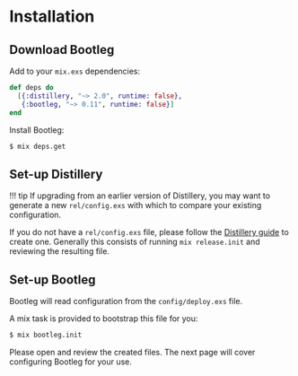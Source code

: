 # Installation

## Download Bootleg

Add to your `mix.exs` dependencies:

```elixir
def deps do
  [{:distillery, "~> 2.0", runtime: false},
   {:bootleg, "~> 0.11", runtime: false}]
end
```

Install Bootleg:

```bash
$ mix deps.get
```

## Set-up Distillery

!!! tip
    If upgrading from an earlier version of Distillery, you may want to generate a new `rel/config.exs` with which to compare your existing configuration.

If you do not have a `rel/config.exs` file, please follow the [Distillery guide](https://hexdocs.pm/distillery/introduction/installation.html) to create one. Generally this consists of running `mix release.init` and reviewing the resulting file.

## Set-up Bootleg

Bootleg will read configuration from the `config/deploy.exs` file.

A mix task is provided to bootstrap this file for you:

```bash
$ mix bootleg.init
```

Please open and review the created files. The next page will cover configuring Bootleg for your use.

